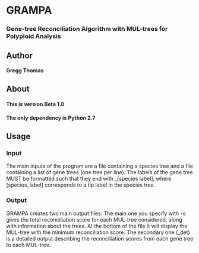 # GRAMPA
### Gene-tree Reconciliation Algorithm with MUL-trees for Polyploid Analysis

## Author
#### Gregg Thomas

## About

#### This is version Beta 1.0
#### The only dependency is Python 2.7

## Usage

### Input

The main inputs of the program are a file containing a species tree and a file containing a list of gene trees (one tree per line).
The labels of the gene tree MUST be formatted such that they end with _[species label], where [species_label] corresponds to a tip label in the species tree.

### Output

GRAMPA creates two main output files: The main one you specify with -o gives the total reconciliation score for each MUL-tree considered, along with information about the trees. At the bottom of the file it will display the MUL-tree with the minimum reconciliation score.
The secondary one (_det) is a detailed output describing the reconciliation scores from each gene tree to each MUL-tree.
